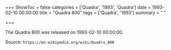 +++
ShowToc = false
categories = ['Quadra', '1993', 'Quadra']
date = 1993-02-10 00:00:00
title = "Quadra 800"
tags = ['Quadra', '1993']
summary = " "

+++

The Quadra 800 was released on 1993-02-10 00:00:00.

Source: `https://en.wikipedia.org/wiki/Quadra_800`
